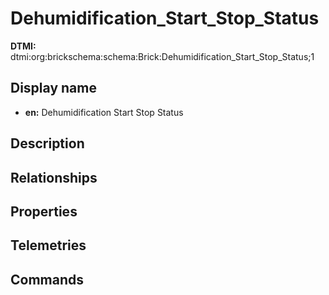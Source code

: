# Dehumidification_Start_Stop_Status
**DTMI:** dtmi:org:brickschema:schema:Brick:Dehumidification_Start_Stop_Status;1
## Display name
- **en:** Dehumidification Start Stop Status
## Description
## Relationships
## Properties
## Telemetries
## Commands
